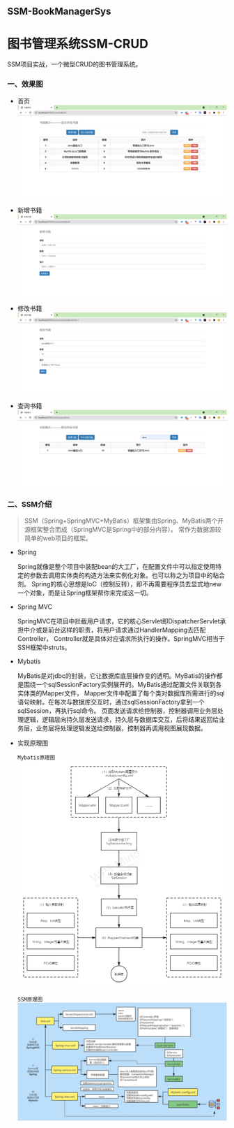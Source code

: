 ## SSM-BookManagerSys

# 图书管理系统SSM-CRUD

SSM项目实战，一个微型CRUD的图书管理系统。



### 一、效果图

+ 首页
  ![首页](README.assets/首页.png)

+ 新增书籍
  ![新增书籍](README.assets/新增书籍.png)

+ 修改书籍
  ![修改书籍](README.assets/修改书籍.png)

+ 查询书籍
  ![查询书籍](README.assets/查询书籍.png)

### 二、SSM介绍

> SSM（Spring+SpringMVC+MyBatis）框架集由Spring、MyBatis两个开源框架整合而成（SpringMVC是Spring中的部分内容）。
> 常作为数据源较简单的web项目的框架。

+ Spring

  Spring就像是整个项目中装配bean的大工厂，在配置文件中可以指定使用特定的参数去调用实体类的构造方法来实例化对象。也可以称之为项目中的粘合剂。
  Spring的核心思想是IoC（控制反转），即不再需要程序员去显式地new一个对象，而是让Spring框架帮你来完成这一切。

+ Spring MVC

  SpringMVC在项目中拦截用户请求，它的核心Servlet即DispatcherServlet承担中介或是前台这样的职责，将用户请求通过HandlerMapping去匹配Controller，
  Controller就是具体对应请求所执行的操作。SpringMVC相当于SSH框架中struts。


+ Mybatis

  MyBatis是对jdbc的封装，它让数据库底层操作变的透明。MyBatis的操作都是围绕一个sqlSessionFactory实例展开的。MyBatis通过配置文件关联到各实体类的Mapper文件，
  Mapper文件中配置了每个类对数据库所需进行的sql语句映射。在每次与数据库交互时，通过sqlSessionFactory拿到一个sqlSession，再执行sql命令。
  页面发送请求给控制器，控制器调用业务层处理逻辑，逻辑层向持久层发送请求，持久层与数据库交互，后将结果返回给业务层，业务层将处理逻辑发送给控制器，控制器再调用视图展现数据。

+ 实现原理图

  `Mybatis原理图`
  ![mybatis工作原理](README.assets/mybatis工作原理.png)

  `SSM原理图`
  ![SSM原理图](./images/SSM原理图.png)